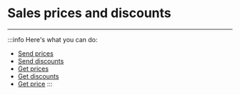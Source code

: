 # Sales prices and discounts
---

:::info Here's what you can do:
- [Send prices](./send-prices/)
- [Send discounts](./send-discounts/)
- [Get prices](./get-prices/)
- [Get discounts](./get-discounts/)
- [Get price](./get-price/)
:::